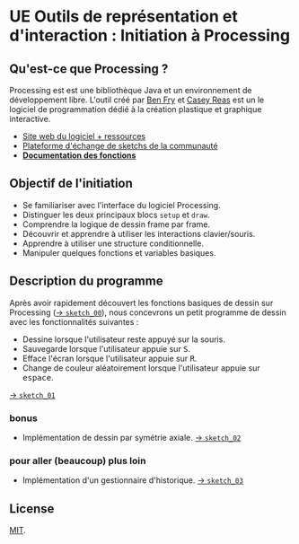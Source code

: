 # UE Outils de représentation et d'interaction : Initiation à Processing

## Qu'est-ce que Processing ?

Processing est est une bibliothèque Java et un environnement de développement libre. L'outil créé par [Ben Fry](https://fathom.info/about/) et [Casey Reas](http://reas.com/) est un le logiciel de programmation dédié à la création plastique et graphique interactive. 

- [Site web du logiciel + ressources](https://processing.org/)  
- [Plateforme d'échange de sketchs de la communauté](https://www.openprocessing.org/)
- [**Documentation des fonctions**](https://processing.org/reference)  

## Objectif de l'initiation

- Se familiariser avec l'interface du logiciel Processing.
- Distinguer les deux principaux blocs `setup` et `draw`.
- Comprendre la logique de dessin frame par frame.
- Découvrir et apprendre à utiliser les interactions clavier/souris.
- Apprendre à utiliser une structure conditionnelle.
- Manipuler quelques fonctions et variables basiques.

## Description du programme

Après avoir rapidement découvert les fonctions basiques de dessin sur Processing ([→ `sketch_00`](./sketch_00)), nous concevrons un petit programme de dessin avec les fonctionnalités suivantes :
- Dessine lorsque l'utilisateur reste appuyé sur la souris.
- Sauvegarde lorsque l'utilisateur appuie sur <kbd>S</kbd>.
- Efface l'écran lorsque l'utilisateur appuie sur <kbd>R</kbd>.
- Change de couleur aléatoirement lorsque l'utilisateur appuie sur <kbd>espace</kbd>.

[→ `sketch_01`](./sketch_01)

### bonus
- Implémentation de dessin par symétrie axiale. [→ `sketch_02`](./sketch_02)

### pour aller (beaucoup) plus loin
- Implémentation d'un gestionnaire d'historique. [→ `sketch_03`](./sketch_03)


## License
[MIT](https://tldrlegal.com/license/mit-license).
